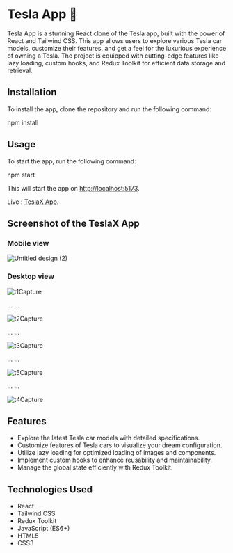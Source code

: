 # Tesla App 🚗

Tesla App is a stunning React clone of the Tesla app, built with the power of React and Tailwind CSS. This app allows users to explore various Tesla car models, customize their features, and get a feel for the luxurious experience of owning a Tesla. The project is equipped with cutting-edge features like lazy loading, custom hooks, and Redux Toolkit for efficient data storage and retrieval. 


## Installation

To install the app, clone the repository and run the following command:

npm install

## Usage

To start the app, run the following command:

npm start

This will start the app on [http://localhost:5173](http://localhost:5173).


Live : [TeslaX App](https://sachin-tesla-app.netlify.app/).

## Screenshot of the TeslaX App

### Mobile view

![Untitled design (2)](https://github.com/Sachin-RJ7/Tesla-App-React/assets/110657130/24cc711e-5a49-4c47-b8cf-1d118bc6e929)



### Desktop view

![t1Capture](https://github.com/Sachin-RJ7/Tesla-App-React/assets/110657130/c436fef9-5a3d-4529-bb3a-d50582b1ea6a)

...
...

![t2Capture](https://github.com/Sachin-RJ7/Tesla-App-React/assets/110657130/19eac529-a02c-47fa-808a-64d161e2c5a6)

...
...

![t3Capture](https://github.com/Sachin-RJ7/Tesla-App-React/assets/110657130/5d44917c-754b-4fa2-9da1-e78528ecec1e)

...
...

![t5Capture](https://github.com/Sachin-RJ7/Tesla-App-React/assets/110657130/9063571e-30cf-415d-8009-b22abc1e836d)

...
...

![t4Capture](https://github.com/Sachin-RJ7/Tesla-App-React/assets/110657130/69c6546e-6262-4c4f-8986-c02c30e09744)


## Features

- Explore the latest Tesla car models with detailed specifications.
- Customize features of Tesla cars to visualize your dream configuration.
- Utilize lazy loading for optimized loading of images and components.
- Implement custom hooks to enhance reusability and maintainability.
- Manage the global state efficiently with Redux Toolkit.

## Technologies Used

- React
- Tailwind CSS
- Redux Toolkit
- JavaScript (ES6+)
- HTML5
- CSS3
